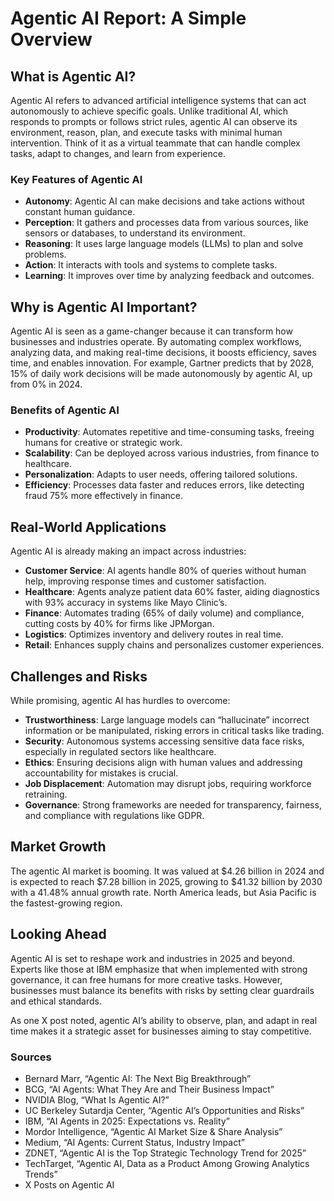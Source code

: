 # Agentic AI Report: A Simple Overview

## What is Agentic AI?

Agentic AI refers to advanced artificial intelligence systems that can act autonomously to achieve specific goals. Unlike traditional AI, which responds to prompts or follows strict rules, agentic AI can observe its environment, reason, plan, and execute tasks with minimal human intervention. Think of it as a virtual teammate that can handle complex tasks, adapt to changes, and learn from experience.

### Key Features of Agentic AI

- **Autonomy**: Agentic AI can make decisions and take actions without constant human guidance.
- **Perception**: It gathers and processes data from various sources, like sensors or databases, to understand its environment.
- **Reasoning**: It uses large language models (LLMs) to plan and solve problems.
- **Action**: It interacts with tools and systems to complete tasks.
- **Learning**: It improves over time by analyzing feedback and outcomes.

## Why is Agentic AI Important?

Agentic AI is seen as a game-changer because it can transform how businesses and industries operate. By automating complex workflows, analyzing data, and making real-time decisions, it boosts efficiency, saves time, and enables innovation. For example, Gartner predicts that by 2028, 15% of daily work decisions will be made autonomously by agentic AI, up from 0% in 2024.

### Benefits of Agentic AI

- **Productivity**: Automates repetitive and time-consuming tasks, freeing humans for creative or strategic work.
- **Scalability**: Can be deployed across various industries, from finance to healthcare.
- **Personalization**: Adapts to user needs, offering tailored solutions.
- **Efficiency**: Processes data faster and reduces errors, like detecting fraud 75% more effectively in finance.

## Real-World Applications

Agentic AI is already making an impact across industries:

- **Customer Service**: AI agents handle 80% of queries without human help, improving response times and customer satisfaction.
- **Healthcare**: Agents analyze patient data 60% faster, aiding diagnostics with 93% accuracy in systems like Mayo Clinic’s.
- **Finance**: Automates trading (65% of daily volume) and compliance, cutting costs by 40% for firms like JPMorgan.
- **Logistics**: Optimizes inventory and delivery routes in real time.
- **Retail**: Enhances supply chains and personalizes customer experiences.

## Challenges and Risks

While promising, agentic AI has hurdles to overcome:

- **Trustworthiness**: Large language models can “hallucinate” incorrect information or be manipulated, risking errors in critical tasks like trading.
- **Security**: Autonomous systems accessing sensitive data face risks, especially in regulated sectors like healthcare.
- **Ethics**: Ensuring decisions align with human values and addressing accountability for mistakes is crucial.
- **Job Displacement**: Automation may disrupt jobs, requiring workforce retraining.
- **Governance**: Strong frameworks are needed for transparency, fairness, and compliance with regulations like GDPR.

## Market Growth

The agentic AI market is booming. It was valued at $4.26 billion in 2024 and is expected to reach $7.28 billion in 2025, growing to $41.32 billion by 2030 with a 41.48% annual growth rate. North America leads, but Asia Pacific is the fastest-growing region.

## Looking Ahead

Agentic AI is set to reshape work and industries in 2025 and beyond. Experts like those at IBM emphasize that when implemented with strong governance, it can free humans for more creative tasks. However, businesses must balance its benefits with risks by setting clear guardrails and ethical standards.

As one X post noted, agentic AI’s ability to observe, plan, and adapt in real time makes it a strategic asset for businesses aiming to stay competitive.

### Sources

- Bernard Marr, “Agentic AI: The Next Big Breakthrough”
- BCG, “AI Agents: What They Are and Their Business Impact”
- NVIDIA Blog, “What Is Agentic AI?”
- UC Berkeley Sutardja Center, “Agentic AI’s Opportunities and Risks”
- IBM, “AI Agents in 2025: Expectations vs. Reality”
- Mordor Intelligence, “Agentic AI Market Size & Share Analysis”
- Medium, “AI Agents: Current Status, Industry Impact”
- ZDNET, “Agentic AI is the Top Strategic Technology Trend for 2025”
- TechTarget, “Agentic AI, Data as a Product Among Growing Analytics Trends”
- X Posts on Agentic AI
